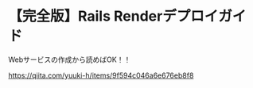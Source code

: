 # 【完全版】Rails Renderデプロイガイド
Webサービスの作成から読めばOK！！

https://qiita.com/yuuki-h/items/9f594c046a6e676eb8f8
